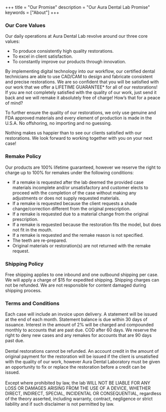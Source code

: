 +++
title = "Our Promise"
description = "Our Aura Dental Lab Promise"
keywords = ["About"]
+++
<div class="heading-left">
    <h3>
    Our Core Values
    </h3>

</div>
<div>
Our daily operations at Aura Dental Lab revolve around our three core values: 
<ul>
    <li>To produce consistently high quality restorations.</li>
    <li>To excel in client satisfaction.</li>
    <li>To constantly improve our products through innovation. </li>
</ul>

By implementing digital technology into our workflow, our certified dental technicians are able to use CAD/CAM to design and fabricate consistent and precise restorations. We are so confident that you will be satisfied with our work that we offer a LIFETIME GUARANTEE* for all of our restorations! If you are not completely satisfied with the quality of our work, just send it back and we will remake it absolutely free of charge! How’s that for a peace of mind? 


To further ensure the quality of our restorations, we only use genuine and FDA approved materials and every element of production is made in the U.S.A. No offshoring, no importing and no guessing. 


Nothing makes us happier than to see our clients satisfied with our restorations.  We look forward to working together with you on your next case! 

</div>
<div id='remake'>

<div class="heading-left">
    <h3>
    Remake Policy
    </h3>

</div>

Our products are 100% lifetime guaranteed, however we reserve the right to charge up to 100% for remakes under the following conditions:
<ul>
<li>If a remake is requested after the lab deemed the provided case materials incomplete and/or unsatisfactory and customer elects to proceed with the completion of the case without making any adjustments or does not supply requested materials.</li>
<li>If a remake is requested because the client requests a shade change/correction different from the original prescription.</li>
<li>If a remake is requested due to a material change from the original prescription.</li>
<li>If a remake is requested because the restoration fits the model, but does not fit in the mouth.</li>
<li>If a remake is requested and the remake reason is not specified. </li>
<li>The teeth are re-prepared. </li>
<li>Original materials or restoration(s) are not returned with the remake request. </li>
</ul>

</div>

</div>

<div id='shipping'>

<div class="heading-left">
    <h3>
    Shipping Policy
    </h3>

</div>

Free shipping applies to one inbound and one outbound shipping per case. We will apply a charge of $15 for expedited shipping. Shipping charges can not be refunded. We are not responsible for content damaged during shipping process. 

</div>




<div id='termsandconditions'>

<div class="heading-left">
    <h3>
    Terms and Conditions
    </h3>

</div>
 Each case will include an invoice upon delivery. A statement will be issued at the end of each month. Statement balance is due within 30 days of issuance. Interest in the amount of 2% will be charged and compounded monthly to accounts that are past due. 
 COD after 60 days. We reserve the right to deny new cases and any remakes for accounts that are 90 days past due. 

<br>
<br>
 Dental restorations cannot be refunded. An account credit in the amount of original payment for the restoration will be issued if the client is unsatisfied with the quality of our work, however Aura Dental Laboratory must be given an opportunity to fix or replace the restoration before a credit can be issued. 


<br>
<br>
 Except where prohibited by law, the lab WILL NOT BE LIABLE FOR ANY LOSS OR DAMAGES ARISING FROM THE USE OF A DEVICE, WHETHER DIRECT, INDIRECT, SPECIAL, INCIDENTAL OR CONSEQUENTIAL, regardless of the theory asserted, including warranty, contract, negligence or strict liability and if such disclaimer is not permitted by law.



</div>

<br>
<br>
<br>
